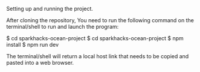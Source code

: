 Setting up and running the project.

After cloning the repository, You need to run the following command on the terminal/shell to run and launch the program:

$ cd sparkhacks-ocean-project
$ cd sparkhacks-ocean-project
$ npm install
$ npm run dev

The terminal/shell will return a local host link that needs to be copied and pasted into a web browser.
